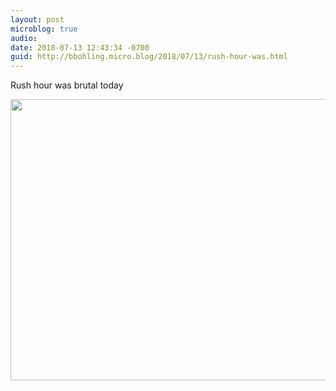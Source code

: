 ```yaml
---
layout: post
microblog: true
audio: 
date: 2018-07-13 12:43:34 -0700
guid: http://bbohling.micro.blog/2018/07/13/rush-hour-was.html
---
```

Rush hour was brutal today

<img src="http://micro.brandonbohling.com/uploads/2018/8138b1ec48.jpg" width="600" height="450" />
